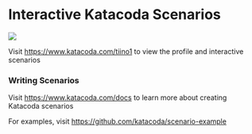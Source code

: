 # Interactive Katacoda Scenarios

[![](http://shields.katacoda.com/katacoda/tiino1/count.svg)](https://www.katacoda.com/tiino1 "Get your profile on Katacoda.com")

Visit https://www.katacoda.com/tiino1 to view the profile and interactive scenarios

### Writing Scenarios
Visit https://www.katacoda.com/docs to learn more about creating Katacoda scenarios

For examples, visit https://github.com/katacoda/scenario-example
